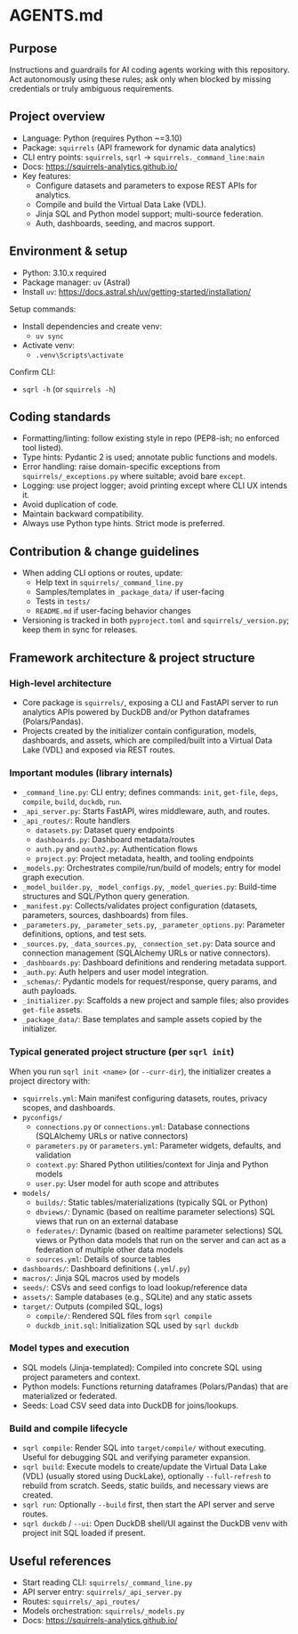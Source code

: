 # AGENTS.md

## Purpose
Instructions and guardrails for AI coding agents working with this repository. Act autonomously using these rules; ask only when blocked by missing credentials or truly ambiguous requirements.

## Project overview
- Language: Python (requires Python ~=3.10)
- Package: `squirrels` (API framework for dynamic data analytics)
- CLI entry points: `squirrels`, `sqrl` -> `squirrels._command_line:main`
- Docs: https://squirrels-analytics.github.io/
- Key features:
  - Configure datasets and parameters to expose REST APIs for analytics.
  - Compile and build the Virtual Data Lake (VDL).
  - Jinja SQL and Python model support; multi-source federation.
  - Auth, dashboards, seeding, and macros support.

## Environment & setup
- Python: 3.10.x required
- Package manager: `uv` (Astral)
- Install `uv`: https://docs.astral.sh/uv/getting-started/installation/

Setup commands:
- Install dependencies and create venv:
  - `uv sync`
- Activate venv:
  - `.venv\Scripts\activate`

Confirm CLI:
- `sqrl -h` (or `squirrels -h`)

## Coding standards
- Formatting/linting: follow existing style in repo (PEP8-ish; no enforced tool listed).
- Type hints: Pydantic 2 is used; annotate public functions and models.
- Error handling: raise domain-specific exceptions from `squirrels/_exceptions.py` where suitable; avoid bare `except`.
- Logging: use project logger; avoid printing except where CLI UX intends it.
- Avoid duplication of code.
- Maintain backward compatibility.
- Always use Python type hints. Strict mode is preferred.

## Contribution & change guidelines
- When adding CLI options or routes, update:
  - Help text in `squirrels/_command_line.py`
  - Samples/templates in `_package_data/` if user-facing
  - Tests in `tests/`
  - `README.md` if user-facing behavior changes
- Versioning is tracked in both `pyproject.toml` and `squirrels/_version.py`; keep them in sync for releases.

## Framework architecture & project structure

### High-level architecture
- Core package is `squirrels/`, exposing a CLI and FastAPI server to run analytics APIs powered by DuckDB and/or Python dataframes (Polars/Pandas).
- Projects created by the initializer contain configuration, models, dashboards, and assets, which are compiled/built into a Virtual Data Lake (VDL) and exposed via REST routes.

### Important modules (library internals)
- `_command_line.py`: CLI entry; defines commands: `init`, `get-file`, `deps`, `compile`, `build`, `duckdb`, `run`.
- `_api_server.py`: Starts FastAPI, wires middleware, auth, and routes.
- `_api_routes/`: Route handlers
  - `datasets.py`: Dataset query endpoints
  - `dashboards.py`: Dashboard metadata/routes
  - `auth.py` and `oauth2.py`: Authentication flows
  - `project.py`: Project metadata, health, and tooling endpoints
- `_models.py`: Orchestrates compile/run/build of models; entry for model graph execution.
- `_model_builder.py`, `_model_configs.py`, `_model_queries.py`: Build-time structures and SQL/Python query generation.
- `_manifest.py`: Collects/validates project configuration (datasets, parameters, sources, dashboards) from files.
- `_parameters.py`, `_parameter_sets.py`, `_parameter_options.py`: Parameter definitions, options, and test sets.
- `_sources.py`, `_data_sources.py`, `_connection_set.py`: Data source and connection management (SQLAlchemy URLs or native connectors). 
- `_dashboards.py`: Dashboard definitions and rendering metadata support.
- `_auth.py`: Auth helpers and user model integration.
- `_schemas/`: Pydantic models for request/response, query params, and auth payloads.
- `_initializer.py`: Scaffolds a new project and sample files; also provides `get-file` assets.
- `_package_data/`: Base templates and sample assets copied by the initializer.

### Typical generated project structure (per `sqrl init`)
When you run `sqrl init <name>` (or `--curr-dir`), the initializer creates a project directory with:
- `squirrels.yml`: Main manifest configuring datasets, routes, privacy scopes, and dashboards.
- `pyconfigs/`
  - `connections.py` or `connections.yml`: Database connections (SQLAlchemy URLs or native connectors)
  - `parameters.py` or `parameters.yml`: Parameter widgets, defaults, and validation
  - `context.py`: Shared Python utilities/context for Jinja and Python models
  - `user.py`: User model for auth scope and attributes
- `models/`
  - `builds/`: Static tables/materializations (typically SQL or Python)
  - `dbviews/`: Dynamic (based on realtime parameter selections) SQL views that run on an external database
  - `federates/`: Dynamic (based on realtime parameter selections) SQL views or Python data models that run on the server and can act as a federation of multiple other data models
  - `sources.yml`: Details of source tables
- `dashboards/`: Dashboard definitions (`.yml`/`.py`)
- `macros/`: Jinja SQL macros used by models
- `seeds/`: CSVs and seed configs to load lookup/reference data
- `assets/`: Sample databases (e.g., SQLite) and any static assets
- `target/`: Outputs (compiled SQL, logs)
  - `compile/`: Rendered SQL files from `sqrl compile`
  - `duckdb_init.sql`: Initialization SQL used by `sqrl duckdb`

### Model types and execution
- SQL models (Jinja-templated): Compiled into concrete SQL using project parameters and context.
- Python models: Functions returning dataframes (Polars/Pandas) that are materialized or federated.
- Seeds: Load CSV seed data into DuckDB for joins/lookups.

### Build and compile lifecycle
- `sqrl compile`: Render SQL into `target/compile/` without executing. Useful for debugging SQL and verifying parameter expansion.
- `sqrl build`: Execute models to create/update the Virtual Data Lake (VDL) (usually stored using DuckLake), optionally `--full-refresh` to rebuild from scratch. Seeds, static builds, and necessary views are created.
- `sqrl run`: Optionally `--build` first, then start the API server and serve routes.
- `sqrl duckdb` / `--ui`: Open DuckDB shell/UI against the DuckDB venv with project init SQL loaded if present.

## Useful references
- Start reading CLI: `squirrels/_command_line.py`
- API server entry: `squirrels/_api_server.py`
- Routes: `squirrels/_api_routes/`
- Models orchestration: `squirrels/_models.py`
- Docs: https://squirrels-analytics.github.io/